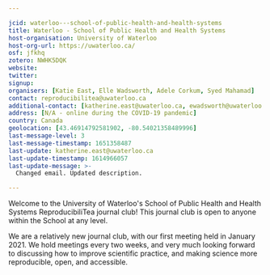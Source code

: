 ```yaml
---

jcid: waterloo---school-of-public-health-and-health-systems
title: Waterloo - School of Public Health and Health Systems
host-organisation: University of Waterloo
host-org-url: https://uwaterloo.ca/
osf: jfkhq
zotero: NWHK5DQK
website: 
twitter: 
signup: 
organisers: [Katie East, Elle Wadsworth, Adele Corkum, Syed Mahamad]
contact: reproducibilitea@uwaterloo.ca
additional-contact: [katherine.east@uwaterloo.ca, ewadsworth@uwaterloo.ca, acorkum@uwaterloo.ca, smahamad@uwaterloo.ca]
address: [N/A - online during the COVID-19 pandemic]
country: Canada
geolocation: [43.46914792581902, -80.54021358489996]
last-message-level: 3
last-message-timestamp: 1651358487
last-update: katherine.east@uwaterloo.ca
last-update-timestamp: 1614966057
last-update-message: >-
  Changed email. Updated description.

---
```


Welcome to the University of Waterloo's School of Public Health and Health Systems ReproducibiliTea journal club! This journal club is open to anyone within the School at any level.

We are a relatively new journal club, with our first meeting held in January 2021. We hold meetings every two weeks, and very much looking forward to discussing how to improve scientific practice, and making science more reproducible, open, and accessible.
